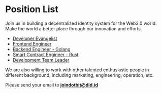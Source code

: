 # Position List

Join us in building a decentralized identity system for the Web3.0 world. Make the world a better place through our innovation and efforts.

* [Developer Evangelist](https://docs.did.id/docs/we-are-hiring/chief-evangelist)
* [Frontend Engineer](https://docs.did.id/docs/we-are-hiring/frontend-engineer)
* [Backend Engineer - Golang](https://docs.did.id/docs/we-are-hiring/backend-engineer-golang)
* [Smart Contract Engineer - Rust](https://docs.did.id/docs/we-are-hiring/smart-contract-engineer-rust)
* [Development Team Leader](https://docs.did.id/docs/we-are-hiring/development-team-leader)

We are also willing to work with other talented enthusiastic people in different background, including marketing, engineering, operation, etc.

Please send your email to **joindotbit@did.id**
